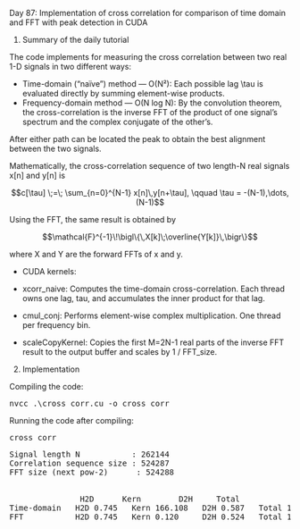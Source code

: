 Day 87: Implementation of cross correlation for comparison of time domain and FFT with peak detection in CUDA

1) Summary of the daily tutorial

The code implements for measuring the cross correlation between two real 1-D signals in two different ways:
- Time-domain (“naïve”) method — O(N²): Each possible lag \tau is evaluated directly by summing element-wise products.
- Frequency-domain method — O(N log N): By the convolution theorem, the cross-correlation is the inverse FFT of the product of one signal’s spectrum and the complex conjugate of the other’s.

After either path can be located the peak to obtain the best alignment between the two signals.

Mathematically, the cross-correlation sequence of two length-N real signals x[n] and y[n] is

```math
c[\tau] \;=\; \sum_{n=0}^{N-1} x[n]\,y[n+\tau], 
\qquad \tau = -(N-1),\dots,(N-1)
```

Using the FFT, the same result is obtained by

```math
\mathcal{F}^{-1}\!\bigl\{\,X[k]\;\overline{Y[k]}\,\bigr\}
```

where X and Y are the forward FFTs of x and y.

- CUDA kernels:

- xcorr_naive:	Computes the time-domain cross-correlation. Each thread owns one lag, tau, and accumulates the inner product for that lag.
- cmul_conj: Performs element-wise complex multiplication. One thread per frequency bin.
- scaleCopyKernel:	Copies the first M=2N-1 real parts of the inverse FFT result to the output buffer and scales by 1 / FFT_size.

2) Implementation

Compiling the code:

<pre>nvcc .\cross_corr.cu -o cross_corr</pre>

Running the code after compiling:

<pre>cross_corr</pre>

<pre>Signal length N           : 262144
Correlation sequence size : 524287
FFT size (next pow-2)      : 524288


               H2D      Kern        D2H     Total
Time-domain   H2D 0.745   Kern 166.108   D2H 0.587   Total 167.440 ms
FFT           H2D 0.745   Kern 0.120     D2H 0.524   Total 1.388 ms</pre>
